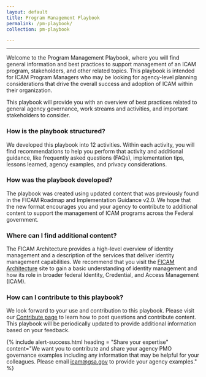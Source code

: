 ```yaml
---
layout: default
title: Program Management Playbook
permalink: /pm-playbook/
collection: pm-playbook

---
```

---
Welcome to the Program Management Playbook, where you will find general information and best practices to support management of an ICAM program, stakeholders, and other related topics. This playbook is intended for ICAM Program Managers who may be looking for agency-level planning considerations that drive the overall success and adoption of ICAM within their organization.

This playbook will provide you with an overview of best practices related to general agency governance, work streams and activities, and important stakeholders to consider.

### How is the playbook structured?

We developed this playbook into 12 activities. Within each activity, you will find recommendations to help you perform that activity and additional guidance, like frequently asked questions (FAQs), implementation tips, lessons learned, agency examples, and privacy considerations.

### How was the playbook developed?

The playbook was created using updated content that was previously found in the FICAM Roadmap and Implementation Guidance v2.0. We hope that the new format encourages you and your agency to contribute to additional content to support the management of ICAM programs across the Federal government.

### Where can I find additional content?

The FICAM Architecture provides a high-level overview of identity management and a description of the services that deliver identity management capabilities. We recommend that you visit the <a href="https://arch.idmanagement.gov/" target="_blank"> FICAM Architecture</a> site to gain a basic understanding of identity management and how its role in broader federal Identity, Credential, and Access Management (ICAM).

### How can I contribute to this playbook?

We look forward to your use and contribution to this playbook. Please visit our [Contribute page]({{site.baseurl}}/contribute) to learn how to post questions and contribute content. This playbook will be periodically updated to provide additional information based on your feedback.

{% include alert-success.html heading = "Share your expertise" content="We want you to contribute and share your agency PMO governance examples including any information that may be helpful for your colleagues. Please email icam@gsa.gov to provide your agency examples." %}
